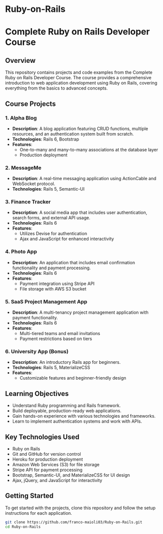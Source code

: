 # Ruby-on-Rails

# Complete Ruby on Rails Developer Course  

## Overview  

This repository contains projects and code examples from the Complete Ruby on Rails Developer Course. The course provides a comprehensive introduction to web application development using Ruby on Rails, covering everything from the basics to advanced concepts.  

## Course Projects  

### 1. Alpha Blog  
- **Description**: A blog application featuring CRUD functions, multiple resources, and an authentication system built from scratch.  
- **Technologies**: Rails 6, Bootstrap  
- **Features**:  
  - One-to-many and many-to-many associations at the database layer  
  - Production deployment  

### 2. MessageMe  
- **Description**: A real-time messaging application using ActionCable and WebSocket protocol.  
- **Technologies**: Rails 5, Semantic-UI  

### 3. Finance Tracker  
- **Description**: A social media app that includes user authentication, search forms, and external API usage.  
- **Technologies**: Rails 6  
- **Features**:  
  - Utilizes Devise for authentication  
  - Ajax and JavaScript for enhanced interactivity  

### 4. Photo App  
- **Description**: An application that includes email confirmation functionality and payment processing.  
- **Technologies**: Rails 6  
- **Features**:  
  - Payment integration using Stripe API  
  - File storage with AWS S3 bucket  

### 5. SaaS Project Management App  
- **Description**: A multi-tenancy project management application with payment functionality.  
- **Technologies**: Rails 6  
- **Features**:  
  - Multi-tiered teams and email invitations  
  - Payment restrictions based on tiers  

### 6. University App (Bonus)  
- **Description**: An introductory Rails app for beginners.  
- **Technologies**: Rails 5, MaterializeCSS  
- **Features**:  
  - Customizable features and beginner-friendly design  

## Learning Objectives  

- Understand Ruby programming and Rails framework.  
- Build deployable, production-ready web applications.  
- Gain hands-on experience with various technologies and frameworks.  
- Learn to implement authentication systems and work with APIs.  

## Key Technologies Used  

- Ruby on Rails  
- Git and GitHub for version control  
- Heroku for production deployment  
- Amazon Web Services (S3) for file storage  
- Stripe API for payment processing  
- Bootstrap, Semantic-UI, and MaterializeCSS for UI design  
- Ajax, jQuery, and JavaScript for interactivity  

## Getting Started  

To get started with the projects, clone this repository and follow the setup instructions for each application.  

```bash  
git clone https://github.com/franco-maioli03/Ruby-on-Rails.git  
cd Ruby-on-Rails